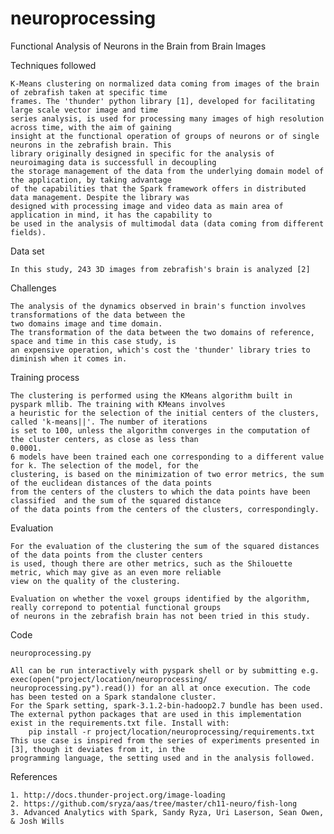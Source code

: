 # neuroprocessing

Functional Analysis of Neurons in the Brain from Brain Images 
    
	
	
Techniques followed

	K-Means clustering on normalized data coming from images of the brain of zebrafish taken at specific time
  	frames. The 'thunder' python library [1], developed for facilitating large scale vector image and time 
	series analysis, is used for processing many images of high resolution across time, with the aim of gaining
	insight at the functional operation of groups of neurons or of single neurons in the zebrafish brain. This
	library originally designed in specific for the analysis of neuroimaging data is successfull in decoupling 
	the storage management of the data from the underlying domain model of the application, by taking advantage 
	of the capabilities that the Spark framework offers in distributed data management. Despite the library was 
	designed with processing image and video data as main area of application in mind, it has the capability to
	be used in the analysis of multimodal data (data coming from different fields).
	

  
Data set

 	In this study, 243 3D images from zebrafish's brain is analyzed [2]  
	


Challenges

  	The analysis of the dynamics observed in brain's function involves transformations of the data between the
	two domains image and time domain.
	The transformation of the data between the two domains of reference, space and time in this case study, is 
	an expensive operation, which's cost the 'thunder' library tries to diminish when it comes in.
	

 
Training process

  	The clustering is performed using the KMeans algorithm built in pyspark mllib. The training with KMeans involves
	a heuristic for the selection of the initial centers of the clusters, called 'k-means||'. The number of iterations
	is set to 100, unless the algorithm converges in the computation of the cluster centers, as close as less than 
	0.0001.
  	6 models have been trained each one corresponding to a different value for k. The selection of the model, for the 
	clustering, is based on the minimization of two error metrics, the sum of the euclidean distances of the data points
  	from the centers of the clusters to which the data points have been classified	and the sum of the squared distance
	of the data points from the centers of the clusters, correspondingly.
	
	

Evaluation

  	For the evaluation of the clustering the sum of the squared distances of the data points from the cluster centers 
	is used, though there are other metrics, such as the Shilouette metric, which may give as an even more reliable 
	view on the quality of the clustering. 

  	Evaluation on whether the voxel groups identified by the algorithm, really correpond to potential functional groups 
	of neurons in the zebrafish brain has not been tried in this study.
	


Code

   	neuroprocessing.py
   
   	All can be run interactively with pyspark shell or by submitting e.g. exec(open("project/location/neuroprocessing/
	neuroprocessing.py").read()) for an all at once execution. The code has been tested on a Spark standalone cluster. 
	For the Spark setting, spark-3.1.2-bin-hadoop2.7 bundle has been used.
   	The external python packages that are used in this implementation exist in the requirements.txt file. Install with: 
	   	pip install -r project/location/neuroprocessing/requirements.txt
   	This use case is inspired from the series of experiments presented in [3], though it deviates from it, in the
   	programming language, the setting used and in the analysis followed.

References  

  	1. http://docs.thunder-project.org/image-loading
	2. https://github.com/sryza/aas/tree/master/ch11-neuro/fish-long
	3. Advanced Analytics with Spark, Sandy Ryza, Uri Laserson, Sean Owen, & Josh Wills
	
